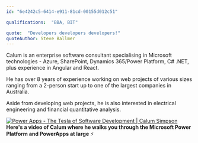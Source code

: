 ```yaml
---
id: "6e4242c5-6414-e911-81cd-00155d012c51"

qualifications:  "BBA, BIT"

quote:  "Developers developers developers!"
quoteAuthor: Steve Ballmer
---
```


Calum is an enterprise software consultant specialising in Microsoft technologies - Azure, SharePoint, Dynamics 365/Power Platform, C# .NET, plus experience in Angular and React. 

He has over 8 years of experience working on web projects of various sizes ranging from a 2-person start up to one of the largest companies in Australia.  

Aside from developing web projects, he is also interested in electrical engineering and financial quantitative analysis.  

[![Power Apps - The Tesla of Software Development | Calum Simpson](http://img.youtube.com/vi/_k5tl6jXuhQ/0.jpg)](http://www.youtube.com/watch?v=_k5tl6jXuhQ)
**Here's a video of Calum where he walks you through the Microsoft Power Platform and PowerApps at large** ⚡
